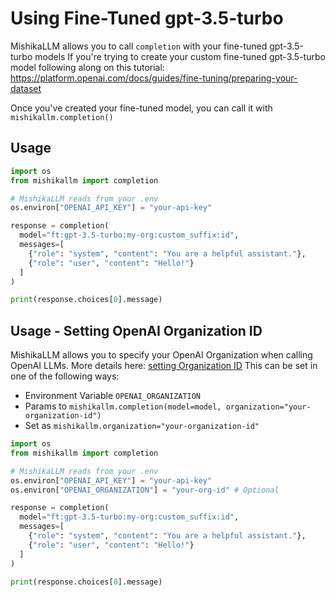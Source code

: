 # Using Fine-Tuned gpt-3.5-turbo
MishikaLLM allows you to call `completion` with your fine-tuned gpt-3.5-turbo models
If you're trying to create your custom fine-tuned gpt-3.5-turbo model following along on this tutorial: https://platform.openai.com/docs/guides/fine-tuning/preparing-your-dataset

Once you've created your fine-tuned model, you can call it with `mishikallm.completion()` 

## Usage
```python
import os
from mishikallm import completion

# MishikaLLM reads from your .env
os.environ["OPENAI_API_KEY"] = "your-api-key"

response = completion(
  model="ft:gpt-3.5-turbo:my-org:custom_suffix:id",
  messages=[
    {"role": "system", "content": "You are a helpful assistant."},
    {"role": "user", "content": "Hello!"}
  ]
)

print(response.choices[0].message)
```

## Usage - Setting OpenAI Organization ID
MishikaLLM allows you to specify your OpenAI Organization when calling OpenAI LLMs. More details here: 
[setting Organization ID](https://docs.21t.cc/docs/providers/openai#setting-organization-id-for-completion-calls)
This can be set in one of the following ways:
- Environment Variable `OPENAI_ORGANIZATION`
- Params to `mishikallm.completion(model=model, organization="your-organization-id")`
- Set as `mishikallm.organization="your-organization-id"`
```python
import os
from mishikallm import completion

# MishikaLLM reads from your .env
os.environ["OPENAI_API_KEY"] = "your-api-key"
os.environ["OPENAI_ORGANIZATION"] = "your-org-id" # Optional

response = completion(
  model="ft:gpt-3.5-turbo:my-org:custom_suffix:id",
  messages=[
    {"role": "system", "content": "You are a helpful assistant."},
    {"role": "user", "content": "Hello!"}
  ]
)

print(response.choices[0].message)
```